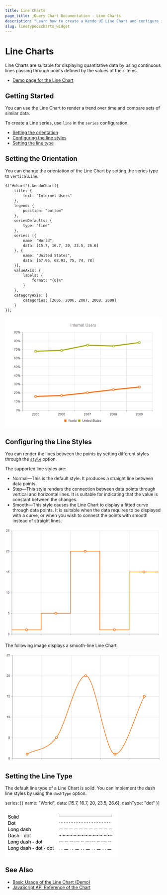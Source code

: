 ```yaml
---
title: Line Charts
page_title: jQuery Chart Documentation - Line Charts
description: "Learn how to create a Kendo UI Line Chart and configure its options."
slug: linetypeoscharts_widget
---
```


# Line Charts

Line Charts are suitable for displaying quantitative data by using continuous lines passing through points defined by the values of their items.

* [Demo page for the Line Chart](https://demos.telerik.com/kendo-ui/line-charts/index)

## Getting Started

You can use the Line Chart to render a trend over time and compare sets of similar data.

To create a Line series, use `line` in the `series` configuration.

* [Setting the orientation](#setting-the-orientation)
* [Configuring the line styles](#configuring-the-line-styles)
* [Setting the line type](#setting-the-line-type)

## Setting the Orientation

You can change the orientation of the Line Chart by setting the series type to `verticalLine`.

    $("#chart").kendoChart({
        title: {
            text: "Internet Users"
        },
        legend: {
            position: "bottom"
        },
        seriesDefaults: {
            type: "line"
        },
        series: [{
            name: "World",
            data: [15.7, 16.7, 20, 23.5, 26.6]
        }, {
            name: "United States",
            data: [67.96, 68.93, 75, 74, 78]
        }],
        valueAxis: {
            labels: {
                format: "{0}%"
            }
        },
        categoryAxis: {
            categories: [2005, 2006, 2007, 2008, 2009]
        }
    });


![Kendo UI for jQuery A sample Line Chart](chart-line.png)

## Configuring the Line Styles

You can render the lines between the points by setting different styles through the [`style`](/api/dataviz/chart#configuration-series.style) option.

The supported line styles are:

* Normal&mdash;This is the default style. It produces a straight line between data points.
* Step&mdash;This style renders the connection between data points through vertical and horizontal lines. It is suitable for indicating that the value is constant between the changes.
* Smooth&mdash;This style causes the Line Chart to display a fitted curve through data points. It is suitable when the data requires to be displayed with a curve, or when you wish to connect the points with smooth instead of straight lines.

![Kendo UI for jQuery A step-line Line Chart](chart-step-line.png)

The following image displays a smooth-line Line Chart.

![Kendo UI for jQuery A smooth-line Line Chart](chart-smooth-line.png)

## Setting the Line Type

The default line type of a Line Chart is solid. You can implement the dash line styles by using the `dashType` option.

  series: [{
      name: "World",
      data: [15.7, 16.7, 20, 23.5, 26.6],
      dashType: "dot"
  }]

![Kendo UI for jQuery A Line Chart with a dash type of line](chart-dash-types.png)

## See Also

* [Basic Usage of the Line Chart (Demo)](https://demos.telerik.com/kendo-ui/line-charts/index)
* [JavaScript API Reference of the Chart](/api/javascript/dataviz/ui/chart)
